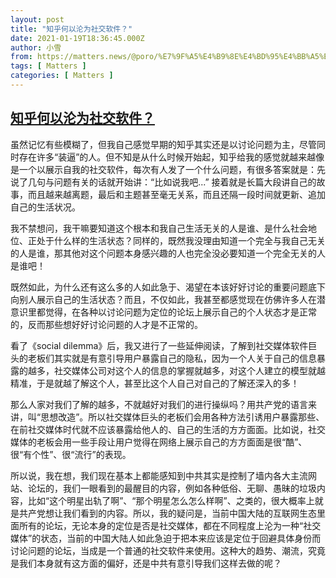 ```yaml
---
layout: post
title: "知乎何以沦为社交软件？"
date: 2021-01-19T18:36:45.000Z
author: 小雪
from: https://matters.news/@poro/%E7%9F%A5%E4%B9%8E%E4%BD%95%E4%BB%A5%E6%B2%A6%E4%B8%BA%E7%A4%BE%E4%BA%A4%E8%BD%AF%E4%BB%B6-bafyreieul574wvucep32dqv246ot4pqtz24caiuz5ucf6bla22wlxbm5rq
tags: [ Matters ]
categories: [ Matters ]
---
```

<!--1611081405000-->
[知乎何以沦为社交软件？](https://matters.news/@poro/%E7%9F%A5%E4%B9%8E%E4%BD%95%E4%BB%A5%E6%B2%A6%E4%B8%BA%E7%A4%BE%E4%BA%A4%E8%BD%AF%E4%BB%B6-bafyreieul574wvucep32dqv246ot4pqtz24caiuz5ucf6bla22wlxbm5rq)
------

<div>
<p>虽然记忆有些模糊了，但我自己感觉早期的知乎其实还是以讨论问题为主，尽管同时存在许多“装逼”的人。但不知是从什么时候开始起，知乎给我的感觉就越来越像是一个以展示自我的社交软件，每次有人发了一个什么问题，有很多答案就是：先说了几句与问题有关的话就开始讲：“比如说我吧...” 接着就是长篇大段讲自己的故事，而且越来越离题，最后和主题甚至毫无关系，而且还隔一段时间就更新、追加自己的生活状况。</p><p>我不禁想问，我干嘛要知道这个根本和我自己生活无关的人是谁、是什么社会地位、正处于什么样的生活状态？同样的，既然我没理由知道一个完全与我自己无关的人是谁，那其他对这个问题本身感兴趣的人也完全没必要知道一个完全无关的人是谁吧！</p><p>既然如此，为什么还有这么多的人如此急于、渴望在本该好好讨论的重要问题底下向别人展示自己的生活状态？而且，不仅如此，我甚至都感觉现在仿佛许多人在潜意识里都觉得，在各种以讨论问题为定位的论坛上展示自己的个人状态才是正常的，反而那些想好好讨论问题的人才是不正常的。</p><p>看了《social dilemma》后，我又进行了一些延伸阅读，了解到社交媒体软件巨头的老板们其实就是有意引导用户暴露自己的隐私，因为一个人关于自己的信息暴露的越多，社交媒体公司对这个人的信息的掌握就越多，对这个人建立的模型就越精准，于是就越了解这个人，甚至比这个人自己对自己的了解还深入的多！</p><p>那么人家对我们了解的越多，不就越好对我们的进行操纵吗？用共产党的语言来讲，叫“思想改造”。所以社交媒体巨头的老板们会用各种方法引诱用户暴露那些、在前社交媒体时代就不应该暴露给他人的、自己的生活的方方面面。比如说，社交媒体的老板会用一些手段让用户觉得在网络上展示自己的方方面面是很“酷”、很“有个性”、很“流行”的表现。</p><p>所以说，我在想，我们现在基本上都能感知到中共其实是控制了墙内各大主流网站、论坛的，我们一眼看到的最醒目的内容，例如各种低俗、无聊、愚昧的垃圾内容，比如“这个明星出轨了啊”、“那个明星怎么怎么样啊”、之类的，很大概率上就是共产党想让我们看到的内容。所以，我的疑问是，当前中国大陆的互联网生态里面所有的论坛，无论本身的定位是否是社交媒体，都在不同程度上沦为一种“社交媒体”的状态，当前的中国大陆人如此急迫于把本来应该是定位于回避具体身份而讨论问题的论坛，当成是一个普通的社交软件来使用。这种大的趋势、潮流，究竟是我们本身就有这方面的偏好，还是中共有意引导我们这样去做的呢？</p><p><br></p><p><br></p><p><br></p>
</div>
